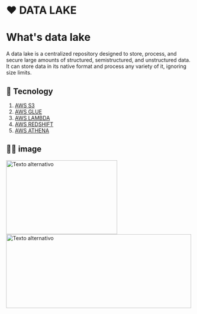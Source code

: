 # ❤️ DATA LAKE
<h1 aling="center"> What's data lake </h1>
A data lake is a centralized repository designed to store, process, and secure large amounts of structured, semistructured, and unstructured data. 
It can store data in its native format and process any variety of it, ignoring size limits. 

## 🤤 Tecnology
1. [AWS S3](#ID1)
2. [AWS GLUE](#ID2)
3. [AWS LAMBDA](#ID3)
4. [AWS REDSHIFT](#ID4)
5. [AWS ATHENA](#ID5)





## 😵‍💫 image
 <img src="https://media.licdn.com/dms/image/D4D12AQFzU9fSSZPlYw/article-cover_image-shrink_720_1280/0/1655987133541?e=2147483647&v=beta&t=btUF--Kkf_MoKGnyiUmJ53ls7MDY6lir6kL99BKU1ao" alt="Texto alternativo" width="300" height="200">
 <img src="https://d2908q01vomqb2.cloudfront.net/fc074d501302eb2b93e2554793fcaf50b3bf7291/2021/07/22/Figure-2.-High-level-design-for-an-AWS-lake-house-implementation-1260x581.png" alt="Texto alternativo" width="500" height="200">
